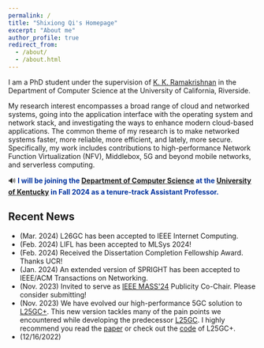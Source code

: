 ```yaml
---
permalink: /
title: "Shixiong Qi's Homepage"
excerpt: "About me"
author_profile: true
redirect_from: 
  - /about/
  - /about.html
---
```


I am a PhD student under the supervision of [K. K. Ramakrishnan](https://kknetsyslab.cs.ucr.edu/) in the Department of Computer Science at the University of California, Riverside. 
<!-- I work mainly on networked systems, with a special interest in system I/O. I have also done some work on resource management for cloud systems. -->
My research interest encompasses a broad range of cloud and networked systems, going into the application interface with the operating system and network stack, and investigating the ways to enhance modern cloud-based applications. The common theme of my research is to make networked systems faster, more reliable, more efficient, and lately, more secure. Specifically, my work includes contributions to high-performance Network Function Virtualization (NFV), Middlebox, 5G and beyond mobile networks, and serverless computing. 
<!-- I have co-authored papers in prestigious venues such as ACM SIGCOMM and ACM SoCC, and we received the Best Paper Award in IEEE 6GNet 2022. The paper that I co-authored with master’s students that I mentored was selected as one of the top papers of the IEEE NetSoft 2022. It was invited for publication (fast-track) as an extended version in the IEEE Transactions on Network and Service Management (TNSM). In addition, several of my efforts are open-sourced[1][2][4][5] to contribute back to the community and facilitate further innovation. -->

🔊 <span style="color:#0033A0"> **I will be joining the [Department of Computer Science](https://www.engr.uky.edu/research-faculty/departments/computer-science) at the [University of Kentucky](https://www.uky.edu/) in Fall 2024 as a tenure-track Assistant Professor.**</span>

<!-- [PhD Openings] I am seeking PhD students starting in Spring 2025 or Fall 2025. More Details can be found in Openings. Please contact me if you have an interest. -->

Recent News
------
- (Mar. 2024) L26GC has been accepted to IEEE Internet Computing.
- (Feb. 2024) LIFL has been accepted to MLSys 2024!
- (Feb. 2024) Received the Dissertation Completion Fellowship Award. Thanks UCR!
- (Jan. 2024) An extended version of SPRIGHT has been accepted to IEEE/ACM Transactions on Networking.
- (Nov. 2023) Invited to serve as [IEEE MASS'24](https://sites.google.com/view/ieee-mass-2024) Publicity Co-Chair. Please consider submitting!
- (Nov. 2023) We have evolved our high-performance 5GC solution to [L25GC+](./papers/l25gc+.pdf). This new version tackles many of the pain points we encountered while developing the predecessor [L25GC](https://dl.acm.org/doi/10.1145/3544216.3544267). I highly recommend you read the [paper](./papers/l25gc+.pdf) or check out the [code](https://github.com/nycu-ucr/L25GC-plus.git) of L25GC+.
- (12/16/2022)
